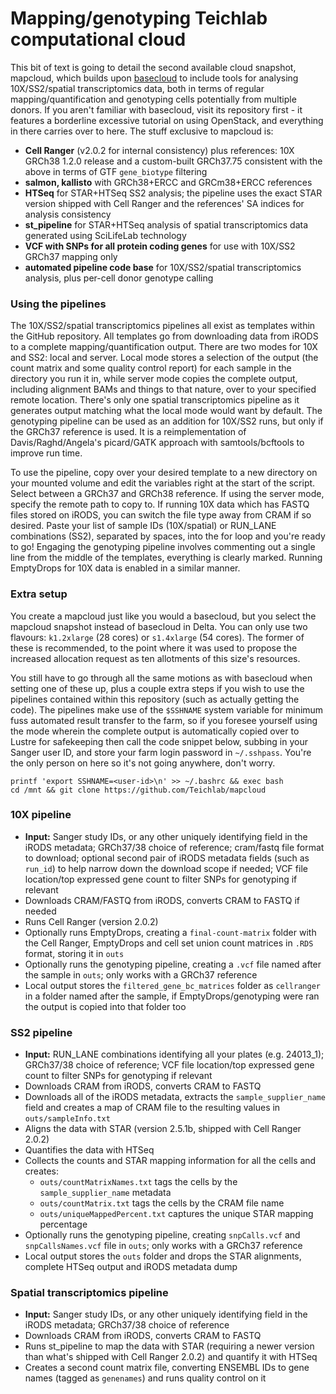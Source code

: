 # Mapping/genotyping Teichlab computational cloud

This bit of text is going to detail the second available cloud snapshot, mapcloud, which builds upon [basecloud](https://github.com/Teichlab/basecloud) to include tools for analysing 10X/SS2/spatial transcriptomics data, both in terms of regular mapping/quantification and genotyping cells potentially from multiple donors. If you aren't familiar with basecloud, visit its repository first - it features a borderline excessive tutorial on using OpenStack, and everything in there carries over to here. The stuff exclusive to mapcloud is:

* **Cell Ranger** (v2.0.2 for internal consistency) plus references: 10X GRCh38 1.2.0 release and a custom-built GRCh37.75 consistent with the above in terms of GTF `gene_biotype` filtering
* **salmon, kallisto** with GRCh38+ERCC and GRCm38+ERCC references
* **HTSeq** for STAR+HTSeq SS2 analysis; the pipeline uses the exact STAR version shipped with Cell Ranger and the references' SA indices for analysis consistency
* **st_pipeline** for STAR+HTSeq analysis of spatial transcriptomics data generated using SciLifeLab technology
* **VCF with SNPs for all protein coding genes** for use with 10X/SS2 GRCh37 mapping only
* **automated pipeline code base** for 10X/SS2/spatial transcriptomics analysis, plus per-cell donor genotype calling

### Using the pipelines

The 10X/SS2/spatial transcriptomics pipelines all exist as templates within the GitHub repository. All templates go from downloading data from iRODS to a complete mapping/quantification output. There are two modes for 10X and SS2: local and server. Local mode stores a selection of the output (the count matrix and some quality control report) for each sample in the directory you run it in, while server mode copies the complete output, including alignment BAMs and things to that nature, over to your specified remote location. There's only one spatial transcriptomics pipeline as it generates output matching what the local mode would want by default. The genotyping pipeline can be used as an addition for 10X/SS2 runs, but only if the GRCh37 reference is used. It is a reimplementation of Davis/Raghd/Angela's picard/GATK approach with samtools/bcftools to improve run time.

To use the pipeline, copy over your desired template to a new directory on your mounted volume and edit the variables right at the start of the script. Select between a GRCh37 and GRCh38 reference. If using the server mode, specify the remote path to copy to. If running 10X data which has FASTQ files stored on iRODS, you can switch the file type away from CRAM if so desired. Paste your list of sample IDs (10X/spatial) or RUN_LANE combinations (SS2), separated by spaces, into the for loop and you're ready to go! Engaging the genotyping pipeline involves commenting out a single line from the middle of the templates, everything is clearly marked. Running EmptyDrops for 10X data is enabled in a similar manner.

### Extra setup

You create a mapcloud just like you would a basecloud, but you select the mapcloud snapshot instead of basecloud in Delta. You can only use two flavours: `k1.2xlarge` (28 cores) or `s1.4xlarge` (54 cores). The former of these is recommended, to the point where it was used to propose the increased allocation request as ten allotments of this size's resources.

You still have to go through all the same motions as with basecloud when setting one of these up, plus a couple extra steps if you wish to use the pipelines contained within this repository (such as actually getting the code). The pipelines make use of the `$SSHNAME` system variable for minimum fuss automated result transfer to the farm, so if you foresee yourself using the mode wherein the complete output is automatically copied over to Lustre for safekeeping then call the code snippet below, subbing in your Sanger user ID, and store your farm login password in `~/.sshpass`. You're the only person on here so it's not going anywhere, don't worry.

	printf 'export SSHNAME=<user-id>\n' >> ~/.bashrc && exec bash
	cd /mnt && git clone https://github.com/Teichlab/mapcloud

### 10X pipeline
* **Input:** Sanger study IDs, or any other uniquely identifying field in the iRODS metadata; GRCh37/38 choice of reference; cram/fastq file format to download; optional second pair of iRODS metadata fields (such as `run_id`) to help narrow down the download scope if needed; VCF file location/top expressed gene count to filter SNPs for genotyping if relevant
* Downloads CRAM/FASTQ from iRODS, converts CRAM to FASTQ if needed
* Runs Cell Ranger (version 2.0.2)
* Optionally runs EmptyDrops, creating a `final-count-matrix` folder with the Cell Ranger, EmptyDrops and cell set union count matrices in `.RDS` format, storing it in `outs`
* Optionally runs the genotyping pipeline, creating a `.vcf` file named after the sample in `outs`; only works with a GRCh37 reference
* Local output stores the `filtered_gene_bc_matrices` folder as `cellranger` in a folder named after the sample, if EmptyDrops/genotyping were ran the output is copied into that folder too

### SS2 pipeline
* **Input:** RUN_LANE combinations identifying all your plates (e.g. 24013_1); GRCh37/38 choice of reference; VCF file location/top expressed gene count to filter SNPs for genotyping if relevant
* Downloads CRAM from iRODS, converts CRAM to FASTQ
* Downloads all of the iRODS metadata, extracts the `sample_supplier_name` field and creates a map of CRAM file to the resulting values in `outs/sampleInfo.txt`
* Aligns the data with STAR (version 2.5.1b, shipped with Cell Ranger 2.0.2)
* Quantifies the data with HTSeq
* Collects the counts and STAR mapping information for all the cells and creates:
	-	`outs/countMatrixNames.txt` tags the cells by the `sample_supplier_name` metadata
	-	`outs/countMatrix.txt` tags the cells by the CRAM file name
	-	`outs/uniqueMappedPercent.txt` captures the unique STAR mapping percentage
* Optionally runs the genotyping pipeline, creating `snpCalls.vcf` and `snpCallsNames.vcf` file in `outs`; only works with a GRCh37 reference
* Local output stores the `outs` folder and drops the STAR alignments, complete HTSeq output and iRODS metadata dump

### Spatial transcriptomics pipeline
* **Input:** Sanger study IDs, or any other uniquely identifying field in the iRODS metadata; GRCh37/38 choice of reference
* Downloads CRAM from iRODS, converts CRAM to FASTQ
* Runs st_pipeline to map the data with STAR (requiring a newer version than what's shipped with Cell Ranger 2.0.2) and quantify it with HTSeq
* Creates a second count matrix file, converting ENSEMBL IDs to gene names (tagged as `genenames`) and runs quality control on it
